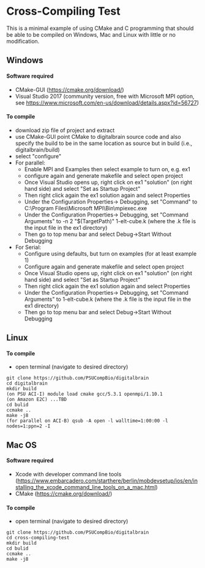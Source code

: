 # Cross-Compiling Test
This is a minimal example of using CMake and C programming that should
be able to be compiled on Windows, Mac and Linux with little or no modification.
##  Windows
#### Software required
- CMake-GUI (https://cmake.org/download/)
- Visual Studio 2017 (community version, free with Microsoft MPI option, see https://www.microsoft.com/en-us/download/details.aspx?id=56727)


#### To compile
- download zip file of project and extract
- use CMake-GUI point CMake to digitalbrain source code and also specify the build to be in the same location as source but in build (i.e., digitalbrain/build)
- select "configure"
- For parallel:
	- Enable MPI and Examples then select example to turn on, e.g. ex1
	- configure again and generate makefile and select open project
	- Once Visual Studio opens up, right click on ex1 "solution" (on right hand side) and select "Set as Startup Project"
	- Then right click again the ex1 solution again and select Properties
	- Under the Configuration Properties-> Debugging, set "Command" to C:\Program Files\Microsoft MPI\Bin\mpiexec.exe
	- Under the Configuration Properties-> Debugging, set "Command Arguments" to -n 2 "$(TargetPath)" 1-elt-cube.k (where the .k file is the input file in the ex1 directory)
	- Then go to top menu bar and select Debug->Start Without Debugging
- For Serial:
	- Configure using defaults, but turn on examples (for at least example 1)
	- Configure again and generate makefile and select open project
	- Once Visual Studio opens up, right click on ex1 "solution" (on right hand side) and select "Set as Startup Project"
	- Then right click again the ex1 solution again and select Properties
	- Under the Configuration Properties-> Debugging, set "Command Arguments" to 1-elt-cube.k (where the .k file is the input file in the ex1 directory)
	- Then go to top menu bar and select Debug->Start Without Debugging

## Linux
#### To compile
- open terminal (navigate to desired directory)
```
git clone https://github.com/PSUCompBio/digitalbrain
cd digitalbrain
mkdir build
(on PSU ACI-I) module load cmake gcc/5.3.1 openmpi/1.10.1
(on Amazon E2C) ...TBD
cd bulid
ccmake ..
make -j8
(for parallel on ACI-B) qsub -A open -l walltime=1:00:00 -l nodes=1:ppn=2 -I
```

## Mac OS
#### Software required
- Xcode with developer command line tools (https://www.embarcadero.com/starthere/berlin/mobdevsetup/ios/en/installing_the_xcode_command_line_tools_on_a_mac.html)
- CMake (https://cmake.org/download/)
#### To compile
- open terminal (navigate to desired directory)
```
git clone https://github.com/PSUCompBio/digitalbrain
cd cross-compiling-test
mkdir build
cd bulid
ccmake ..
make -j8
```

